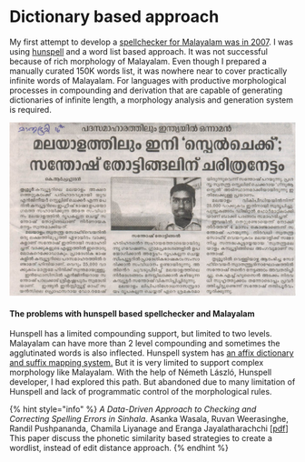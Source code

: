 # Dictionary based approach

My first attempt to develop a [spellchecker for Malayalam was in 2007](https://wiki.smc.org.in/Spellchecker). I was using [hunspell](https://hunspell.github.io/) and a word list based approach. It was not successful because of rich morphology of Malayalam. Even though I prepared a  manually curated 150K words list, it was nowhere near to cover practically infinite words of Malayalam. For languages with productive morphological processes in compounding and derivation that are capable of generating dictionaries of infinite length, a morphology analysis and generation system is required. &#x20;

![](<../../.gitbook/assets/image (4).png>)

#### The problems with hunspell based spellchecker and Malayalam <a href="#the-problems-with-hunspell-based-spellchecker-and-malayalam" id="the-problems-with-hunspell-based-spellchecker-and-malayalam"></a>

Hunspell has a limited compounding support, but limited to two  levels. Malayalam can have more than 2 level compounding and sometimes  the agglutinated words is also inflected. Hunspell system has [an affix dictionary and suffix mapping system.](https://sourceforge.net/p/hunspell/bugs/94/) But it is very limited to support complex morphology like Malayalam.  With the help of Németh László, Hunspell developer, I had explored this  path. But abandoned due to many limitation of Hunspell and lack of  programmatic control of the morphological rules.

{% hint style="info" %}
_A Data-Driven Approach to Checking and Correcting Spelling Errors in Sinhala_. Asanka Wasala, Ruvan Weerasinghe, Randil Pushpananda, Chamila Liyanage and Eranga Jayalatharachchi \[[pdf](https://www.researchgate.net/profile/Ruvan\_Weerasinghe/publication/235931937\_A\_Data-Driven\_Approach\_to\_Checking\_and\_Correcting\_Spelling\_Errors\_in\_Sinhala/links/5893524daca27231daf61993/A-Data-Driven-Approach-to-Checking-and-Correcting-Spelling-Errors-in-Sinhala.pdf)] This paper discuss the phonetic similarity based strategies to create a wordlist, instead of edit distance approach.
{% endhint %}
